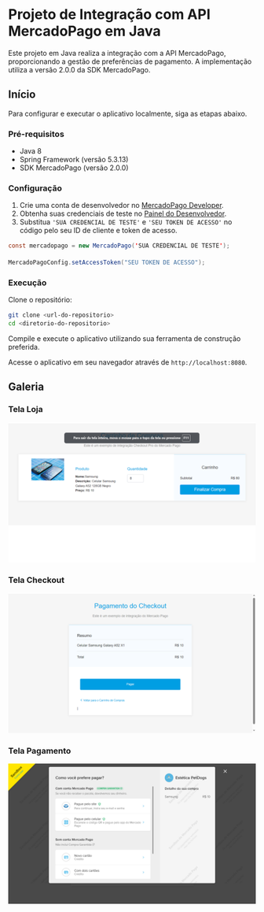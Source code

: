 # Projeto de Integração com API MercadoPago em Java

Este projeto em Java realiza a integração com a API MercadoPago, proporcionando a gestão de preferências de pagamento. A implementação utiliza a versão 2.0.0 da SDK MercadoPago.

## Início

Para configurar e executar o aplicativo localmente, siga as etapas abaixo.

### Pré-requisitos

- Java 8
- Spring Framework (versão 5.3.13)
- SDK MercadoPago (versão 2.0.0)

### Configuração

1. Crie uma conta de desenvolvedor no [MercadoPago Developer](https://www.mercadopago.com.br/developers/pt).
2. Obtenha suas credenciais de teste no [Painel do Desenvolvedor](https://developers.mercadopago.com/panel).
3. Substitua `'SUA CREDENCIAL DE TESTE'` e `'SEU TOKEN DE ACESSO'` no código pelo seu ID de cliente e token de acesso.

```java
const mercadopago = new MercadoPago('SUA CREDENCIAL DE TESTE'); 

MercadoPagoConfig.setAccessToken("SEU TOKEN DE ACESSO");
```

### Execução

Clone o repositório:

```bash
git clone <url-do-repositorio>
cd <diretorio-do-repositorio>
```

Compile e execute o aplicativo utilizando sua ferramenta de construção preferida.

Acesse o aplicativo em seu navegador através de `http://localhost:8080`.

## Galeria

### Tela Loja
<img src="https://raw.githubusercontent.com/DSantosxTech/MercadoPagoAPI/main/github/galeria1.png" alt="Tela Loja"/>

### Tela Checkout
<img src="https://raw.githubusercontent.com/DSantosxTech/MercadoPagoAPI/main/github/galeria2.png" alt="Tela Checkout"/>

### Tela Pagamento
<img src="https://raw.githubusercontent.com/DSantosxTech/MercadoPagoAPI/main/github/galeria3.png" alt="Tela Pagamento"/>

